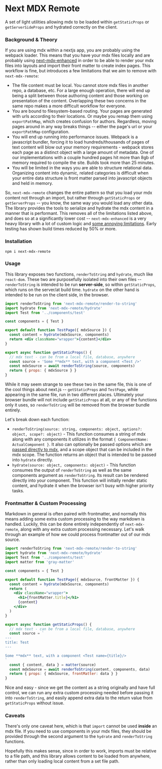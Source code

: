 # Next MDX Remote

A set of light utilities allowing mdx to be loaded within `getStaticProps` or `getServerSideProps` and hydrated correctly on the client.

### Background & Theory

If you are using mdx within a nextjs app, you are probably using the webpack loader. This means that you have your mdx files locally and are probably using [next-mdx-enhanced](https://github.com/hashicorp/next-mdx-enhanced) in order to be able to render your mdx files into layouts and import their front matter to create index pages. This workflow is fine, but introduces a few limitations that we aim to remove with `next-mdx-remote`:

- The file content must be local. You cannot store mdx files in another repo, a database, etc. For a large enough operation, there will end up being a split between those authoring content and those working on presentation of the content. Overlapping these two concerns in the same repo makes a more difficult workflow for everyone.
- You are bound to filesystem-based routing. Your pages are generated with urls according to their locations. Or maybe you remap them using `exportPathMap`, which creates confusion for authors. Regardless, moving pages around in any way breaks things -- either the page's url or your `exportPathMap` configuration.
- You will end up running into performance issues. Webpack is a javascript bundler, forcing it to load hundreds/thousands of pages of text content will blow out your memory requirements - webpack stores each page as a distinct object with a large amount of metadata. One of our implementations with a couple hundred pages hit more than 8gb of memory required to compile the site. Builds took more than 25 minutes.
- You will be limited in the ways you are able to structure relational data. Organizing content into dynamic, related categories is difficult when your entire data structure is front matter parsed into javascript objects and held in memory.

So, `next-mdx-remote` changes the entire pattern so that you load your mdx content not through an import, but rather through `getStaticProps` or `getServerProps` -- you know, the same way you would load any other data. The library provides the tools to serialize and hydrate the mdx content in a manner that is performant. This removes all of the limitations listed above, and does so at a significantly lower cost -- `next-mdx-enhanced` is a very heavy library with a lot of custom logic and [some annoying limitations](https://github.com/hashicorp/next-mdx-enhanced/issues/17). Early testing has shown build times reduced by 50% or more.

### Installation

```
npm i next-mdx-remote
```

### Usage

This library exposes two functions, `renderToString` and `hydrate`, much like `react-dom`. These two are purposefully isolated into their own files -- `renderToString` is intended to be run **server-side**, so within `getStaticProps`, which runs on the server/at build time. `hydrate` on the other hand is intended to be run on the client side, in the browser.

```jsx
import renderToString from 'next-mdx-remote/render-to-string'
import hydrate from 'next-mdx-remote/hydrate'
import Test from '../components/test'

const components = { Test }

export default function TestPage({ mdxSource }) {
  const content = hydrate(mdxSource, components)
  return <div className="wrapper">{content}</div>
}

export async function getStaticProps() {
  // mdx text - can be from a local file, database, anywhere
  const source = 'Some **mdx** text, with a component <Test />'
  const mdxSource = await renderToString(source, components)
  return { props: { mdxSource } }
}
```

While it may seem strange to see these two in the same file, this is one of the cool things about next.js -- `getStaticProps` and `TestPage`, while appearing in the same file, run in two different places. Ultimately your browser bundle will not include `getStaticProps` at all, or any of the functions only it uses, so `renderToString` will be removed from the browser bundle entirely.

Let's break down each function:

- `renderToString(source: string, components: object, options?: object, scope?: object)` - This function consumes a string of mdx along with any components it utilizes in the format `{ ComponentName: ActualComponent }`. It also can optionally be passed options which are [passed directly to mdx](https://mdxjs.com/advanced/plugins), and a scope object that can be included in the mdx scope. The function returns an object that is intended to be passed into `hydrate` directly.
- `hydrate(source: object, components: object)` - This function consumes the output of `renderToString` as well as the same components argument as `renderToString`. Its result can be rendered directly into your component. This function will initially render static content, and hydrate it when the browser isn't busy with higher priority tasks.

### Frontmatter & Custom Processing

Markdown in general is often paired with frontmatter, and normally this means adding some extra custom processing to the way markdown is handled. Luckily, this can be done entirely independently of `next-mdx-remote`, along with any extra custom processing necessary. Let's walk through an example of how we could process frontmatter out of our mdx source.

```jsx
import renderToString from 'next-mdx-remote/render-to-string'
import hydrate from 'next-mdx-remote/hydrate'
import Test from '../components/test'
import matter from 'gray-matter'

const components = { Test }

export default function TestPage({ mdxSource, frontMatter }) {
  const content = hydrate(mdxSource, components)
  return (
    <div className="wrapper">
      <h1>{frontMatter.title}</h1>
      {content}
    </div>
  )
}

export async function getStaticProps() {
  // mdx text - can be from a local file, database, anywhere
  const source = `
---
title: Test
---

Some **mdx** text, with a component <Test name={title}/>
`
  const { content, data } = matter(source)
  const mdxSource = await renderToString(content, components, data)
  return { props: { mdxSource, frontMatter: data } }
}
```

Nice and easy - since we get the content as a string originally and have full control, we can run any extra custom processing needed before passing it into `renderToString`, and easily append extra data to the return value from `getStaticProps` without issue.

### Caveats

There's only one caveat here, which is that `import` cannot be used **inside** an mdx file. If you need to use components in your mdx files, they should be provided through the second argument to the `hydrate` and `renderToString` functions.

Hopefully this makes sense, since in order to work, imports must be relative to a file path, and this library allows content to be loaded from anywhere, rather than only loading local content from a set file path.
